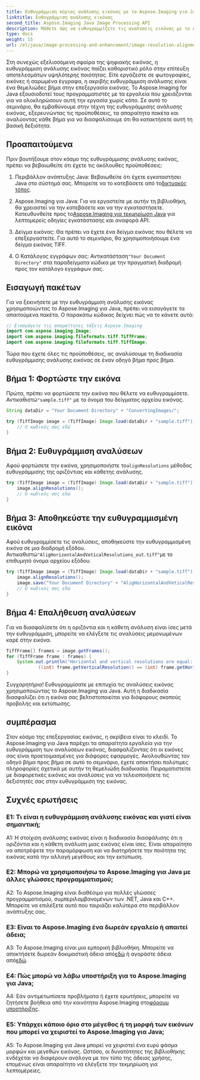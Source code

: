 ```yaml
---
title: Ευθυγράμμιση κύριας ανάλυσης εικόνας με το Aspose.Imaging για Java
linktitle: Ευθυγράμμιση ανάλυσης εικόνας
second_title: Aspose.Imaging Java Image Processing API
description: Μάθετε πώς να ευθυγραμμίζετε τις αναλύσεις εικόνας με το Aspose.Imaging για Java. Βελτιώστε την ποιότητα της εικόνας για εκτύπωση και προβολή.
type: docs
weight: 15
url: /el/java/image-processing-and-enhancement/image-resolution-alignment/
---
```

Στη συνεχώς εξελισσόμενη σφαίρα της ψηφιακής εικόνας, η ευθυγράμμιση ανάλυσης εικόνας παίζει καθοριστικό ρόλο στην επίτευξη αποτελεσμάτων υψηλότερης ποιότητας. Είτε εργάζεστε σε φωτογραφίες, εικόνες ή σαρωμένα έγγραφα, η ακριβής ευθυγράμμιση ανάλυσης είναι ένα θεμελιώδες βήμα στην επεξεργασία εικόνας. Το Aspose.Imaging for Java εξουσιοδοτεί τους προγραμματιστές με τα εργαλεία που χρειάζονται για να ολοκληρώσουν αυτή την εργασία χωρίς κόπο. Σε αυτό το σεμινάριο, θα εμβαθύνουμε στην τέχνη της ευθυγράμμισης ανάλυσης εικόνας, εξερευνώντας τις προϋποθέσεις, τα απαραίτητα πακέτα και αναλύοντας κάθε βήμα για να διασφαλίσουμε ότι θα κατακτήσετε αυτή τη βασική δεξιότητα.

## Προαπαιτούμενα

Πριν βουτήξουμε στον κόσμο της ευθυγράμμισης ανάλυσης εικόνας, πρέπει να βεβαιωθείτε ότι έχετε τις ακόλουθες προϋποθέσεις:

1.  Περιβάλλον ανάπτυξης Java: Βεβαιωθείτε ότι έχετε εγκαταστήσει Java στο σύστημά σας. Μπορείτε να το κατεβάσετε από το[δικτυακός τόπος](https://www.oracle.com/java/technologies/javase-downloads).

2.  Aspose.Imaging για Java: Για να εργαστείτε με αυτήν τη βιβλιοθήκη, θα χρειαστεί να την κατεβάσετε και να την εγκαταστήσετε. Κατευθυνθείτε προς το[Aspose.Imaging για τεκμηρίωση Java](https://reference.aspose.com/imaging/java/) για λεπτομερείς οδηγίες εγκατάστασης και αναφορά API.

3. Δείγμα εικόνας: Θα πρέπει να έχετε ένα δείγμα εικόνας που θέλετε να επεξεργαστείτε. Για αυτό το σεμινάριο, θα χρησιμοποιήσουμε ένα δείγμα εικόνας TIFF.

4.  Ο Κατάλογος εγγράφων σας: Αντικατάσταση`"Your Document Directory"` στα παραδείγματα κώδικα με την πραγματική διαδρομή προς τον κατάλογο εγγράφων σας.

## Εισαγωγή πακέτων

Για να ξεκινήσετε με την ευθυγράμμιση ανάλυσης εικόνας χρησιμοποιώντας το Aspose.Imaging για Java, πρέπει να εισαγάγετε τα απαιτούμενα πακέτα. Ο παρακάτω κώδικας δείχνει πώς να το κάνετε αυτό:

```java
// Εισαγάγετε τις απαραίτητες τάξεις Aspose.Imaging
import com.aspose.imaging.Image;
import com.aspose.imaging.fileformats.tiff.TiffFrame;
import com.aspose.imaging.fileformats.tiff.TiffImage;
```

Τώρα που έχετε όλες τις προϋποθέσεις, ας αναλύσουμε τη διαδικασία ευθυγράμμισης ανάλυσης εικόνας σε έναν οδηγό βήμα προς βήμα.

## Βήμα 1: Φορτώστε την εικόνα

 Πρώτα, πρέπει να φορτώσετε την εικόνα που θέλετε να ευθυγραμμίσετε. Αντικαθιστώ`"sample.tiff"` με το όνομα του δείγματος αρχείου εικόνας.

```java
String dataDir = "Your Document Directory" + "ConvertingImages/";

try (TiffImage image = (TiffImage) Image.load(dataDir + "sample.tiff")) {
    // Ο κωδικός σας εδώ
}
```

## Βήμα 2: Ευθυγράμμιση αναλύσεων

 Αφού φορτώσετε την εικόνα, χρησιμοποιήστε το`alignResolutions` μέθοδος ευθυγράμμισης της οριζόντιας και κάθετης ανάλυσης.

```java
try (TiffImage image = (TiffImage) Image.load(dataDir + "sample.tiff")) {
    image.alignResolutions();
    // Ο κωδικός σας εδώ
}
```

## Βήμα 3: Αποθηκεύστε την ευθυγραμμισμένη εικόνα

 Αφού ευθυγραμμίσετε τις αναλύσεις, αποθηκεύστε την ευθυγραμμισμένη εικόνα σε μια διαδρομή εξόδου. Αντικαθιστώ`"AligHorizontalAndVeticalResolutions_out.tiff"`με το επιθυμητό όνομα αρχείου εξόδου.

```java
try (TiffImage image = (TiffImage) Image.load(dataDir + "sample.tiff")) {
    image.alignResolutions();
    image.save("Your Document Directory" + "AligHorizontalAndVeticalResolutions_out.tiff");
    // Ο κωδικός σας εδώ
}
```

## Βήμα 4: Επαλήθευση αναλύσεων

Για να διασφαλίσετε ότι η οριζόντια και η κάθετη ανάλυση είναι ίσες μετά την ευθυγράμμιση, μπορείτε να ελέγξετε τις αναλύσεις μεμονωμένων καρέ στην εικόνα.

```java
TiffFrame[] frames = image.getFrames();
for (TiffFrame frame : frames) {
    System.out.println("Horizontal and vertical resolutions are equal: " +
            ((int) frame.getVerticalResolution() == (int) frame.getHorizontalResolution()));
}
```

Συγχαρητήρια! Ευθυγραμμίσατε με επιτυχία τις αναλύσεις εικόνας χρησιμοποιώντας το Aspose.Imaging για Java. Αυτή η διαδικασία διασφαλίζει ότι η εικόνα σας βελτιστοποιείται για διάφορους σκοπούς προβολής και εκτύπωσης.

## συμπέρασμα

Στον κόσμο της επεξεργασίας εικόνας, η ακρίβεια είναι το κλειδί. Το Aspose.Imaging για Java παρέχει τα απαραίτητα εργαλεία για την ευθυγράμμιση των αναλύσεων εικόνας, διασφαλίζοντας ότι οι εικόνες σας είναι προετοιμασμένες για διάφορες εφαρμογές. Ακολουθώντας τον οδηγό βήμα προς βήμα σε αυτό το σεμινάριο, έχετε αποκτήσει πολύτιμες πληροφορίες σχετικά με αυτήν τη θεμελιώδη διαδικασία. Πειραματιστείτε με διαφορετικές εικόνες και αναλύσεις για να τελειοποιήσετε τις δεξιότητές σας στην ευθυγράμμιση της εικόνας.

## Συχνές ερωτήσεις

### Ε1: Τι είναι η ευθυγράμμιση ανάλυσης εικόνας και γιατί είναι σημαντική;

A1: Η στοίχιση ανάλυσης εικόνας είναι η διαδικασία διασφάλισης ότι η οριζόντια και η κάθετη ανάλυση μιας εικόνας είναι ίσες. Είναι απαραίτητο να αποτρέψετε την παραμόρφωση και να διατηρήσετε την ποιότητα της εικόνας κατά την αλλαγή μεγέθους και την εκτύπωση.

### Ε2: Μπορώ να χρησιμοποιήσω το Aspose.Imaging για Java με άλλες γλώσσες προγραμματισμού;

A2: Το Aspose.Imaging είναι διαθέσιμο για πολλές γλώσσες προγραμματισμού, συμπεριλαμβανομένων των .NET, Java και C++. Μπορείτε να επιλέξετε αυτό που ταιριάζει καλύτερα στο περιβάλλον ανάπτυξης σας.

### Ε3: Είναι το Aspose.Imaging ένα δωρεάν εργαλείο ή απαιτεί άδεια;

 A3: Το Aspose.Imaging είναι μια εμπορική βιβλιοθήκη. Μπορείτε να αποκτήσετε δωρεάν δοκιμαστική άδεια από[εδώ](https://releases.aspose.com/) ή αγοράστε άδεια από[εδώ](https://purchase.aspose.com/buy).

### Ε4: Πώς μπορώ να λάβω υποστήριξη για το Aspose.Imaging για Java;

 A4: Εάν αντιμετωπίσετε προβλήματα ή έχετε ερωτήσεις, μπορείτε να ζητήσετε βοήθεια από την κοινότητα Aspose.Imaging στο[φόρουμ υποστήριξης](https://forum.aspose.com/).

### Ε5: Υπάρχει κάποιο όριο στο μέγεθος ή τη μορφή των εικόνων που μπορεί να χειριστεί το Aspose.Imaging για Java;

A5: Το Aspose.Imaging για Java μπορεί να χειριστεί ένα ευρύ φάσμα μορφών και μεγεθών εικόνας. Ωστόσο, οι δυνατότητες της βιβλιοθήκης ενδέχεται να διαφέρουν ανάλογα με τον τύπο της άδειας χρήσης, επομένως είναι απαραίτητο να ελέγξετε την τεκμηρίωση για λεπτομέρειες.